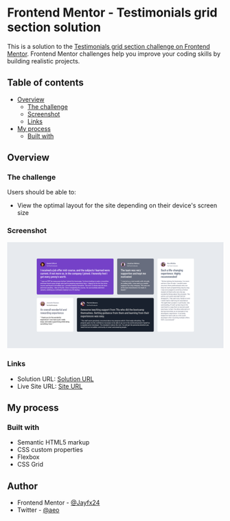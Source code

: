 # Frontend Mentor - Testimonials grid section solution

This is a solution to the [Testimonials grid section challenge on Frontend Mentor](https://www.frontendmentor.io/challenges/testimonials-grid-section-Nnw6J7Un7). Frontend Mentor challenges help you improve your coding skills by building realistic projects. 

## Table of contents

- [Overview](#overview)
  - [The challenge](#the-challenge)
  - [Screenshot](#screenshot)
  - [Links](#links)
- [My process](#my-process)
  - [Built with](#built-with)

## Overview

### The challenge

Users should be able to:

- View the optimal layout for the site depending on their device's screen size

### Screenshot

![](./images/image.png)



### Links

- Solution URL: [Solution URL ](https://github.com/Jayfx24/FM-testimonials)
- Live Site URL: [Site URL ](https://jayfx24.github.io/testimonals/)

## My process

### Built with

- Semantic HTML5 markup
- CSS custom properties
- Flexbox
- CSS Grid



## Author

- Frontend Mentor - [@Jayfx24](https://www.frontendmentor.io/profile/Jayfx24)
- Twitter - [@aeo](https://www.twitter.com/aeodunsi)

